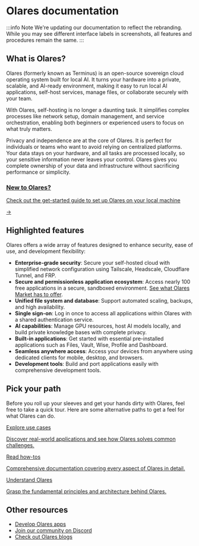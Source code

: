 # Olares documentation
:::info Note
We're updating our documentation to reflect the rebranding. While you may see different interface labels in screenshots, all features
and procedures remain the same.
:::
## What is Olares?
Olares (formerly known as Terminus) is an open-source sovereign cloud operating system built for local AI. It turns your hardware into a private, scalable, and AI-ready environment, making it easy to run local AI applications, self-host services, manage files, or collaborate securely with your team.

With Olares, self-hosting is no longer a daunting task. It simplifies complex processes like network setup, domain management, and service orchestration, enabling both beginners or experienced users to focus on what truly matters.

Privacy and independence are at the core of Olares. It is perfect for individuals or teams who want to avoid relying on centralized platforms. Your data stays on your hardware, and all tasks are processed locally, so your sensitive information never leaves your control. Olares gives you complete ownership of your data and infrastructure without sacrificing performance or simplicity.

<div class="cta">
  <a href="./get-started/">
    <div class="content">
      <h3>New to Olares?</h3>
      <p>Check out the get-started guide to set up Olares on your local machine</p>
    </div>
    <div class="arrow">→</div>
  </a>
</div>

## Highlighted features

Olares offers a wide array of features designed to enhance security, ease of use, and development flexibility:

- **Enterprise-grade security**: Secure your self-hosted cloud with simplified network configuration using Tailscale, Headscale, Cloudflare Tunnel, and FRP.
- **Secure and permissionless application ecosystem**: Access nearly 100 free applications in a secure, sandboxed environment. [See what Olares Market has to offer](https://market.olares.xyz/).
- **Unified file system and database**: Support automated scaling, backups, and high availability.
- **Single sign-on**: Log in once to access all applications within Olares with a shared authentication service.
- **AI capabilities**: Manage GPU resources, host AI models locally, and build private knowledge bases with complete privacy.
- **Built-in applications**: Get started with essential pre-installed applications such as Files, Vault, Wise, Profile and Dashboard.
- **Seamless anywhere access**: Access your devices from anywhere using dedicated clients for mobile, desktop, and browsers.
- **Development tools**: Build and port applications easily with comprehensive development tools.

## Pick your path

Before you roll up your sleeves and get your hands dirty with Olares, feel free to take a quick tour. Here are some alternative paths to get a feel for what Olares can do.

<div class="cta-container">
  <a href="./use-cases/" class="cta-link">
    <p class="cta-title">Explore use cases</p>
    <p class="cta-description">Discover real-world applications and see how Olares solves common challenges.</p>
  </a>
  <a href="./tasks/" class="cta-link">
    <p class="cta-title">Read how-tos</p>
    <p class="cta-description">Comprehensive documentation covering every aspect of Olares in detail.</p>
  </a>
  <a href="./concepts/" class="cta-link">
    <p class="cta-title">Understand Olares</p>
    <p class="cta-description">Grasp the fundamental principles and architecture behind Olares.</p>
  </a>
</div>

## Other resources

- [Develop Olares apps](../developer/develop/)
- [Join our community on Discord](https://discord.com/invite/BzfqrgQPDK)
- [Check out Olares blogs](https://blog.olares.xyz/)